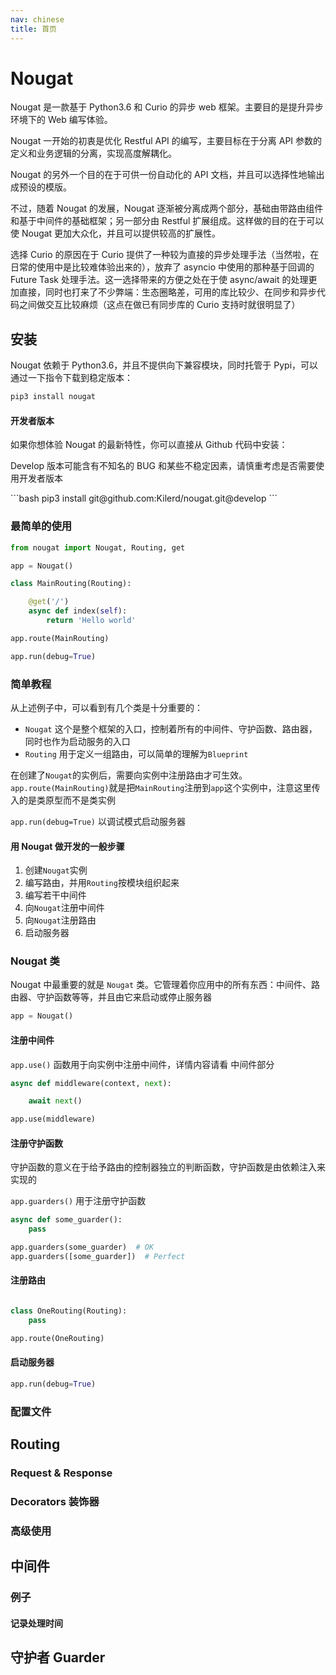 ```yaml
---
nav: chinese
title: 首页
---
```

# Nougat
Nougat 是一款基于 Python3.6 和 Curio 的异步 web 框架。主要目的是提升异步环境下的 Web 编写体验。

Nougat 一开始的初衷是优化 Restful API 的编写，主要目标在于分离 API 参数的定义和业务逻辑的分离，实现高度解耦化。

Nougat 的另外一个目的在于可供一份自动化的 API 文档，并且可以选择性地输出成预设的模版。
 
不过，随着 Nougat 的发展，Nougat 逐渐被分离成两个部分，基础由带路由组件和基于中间件的基础框架；另一部分由 Restful 扩展组成。这样做的目的在于可以使 Nougat 更加大众化，并且可以提供较高的扩展性。

选择 Curio 的原因在于 Curio 提供了一种较为直接的异步处理手法（当然啦，在日常的使用中是比较难体验出来的），放弃了 asyncio 中使用的那种基于回调的 Future Task 处理手法。这一选择带来的方便之处在于使 async/await 的处理更加直接，同时也打来了不少弊端：生态圈略差，可用的库比较少、在同步和异步代码之间做交互比较麻烦（这点在做已有同步库的 Curio 支持时就很明显了）
## 安装
Nougat 依赖于 Python3.6，并且不提供向下兼容模块，同时托管于 Pypi，可以通过一下指令下载到稳定版本：
```bash
pip3 install nougat
```
#### 开发者版本
如果你想体验 Nougat 的最新特性，你可以直接从 Github 代码中安装：
<p class="warning">
  Develop 版本可能含有不知名的 BUG 和某些不稳定因素，请慎重考虑是否需要使用开发者版本
</p>
```bash
pip3 install git@github.com:Kilerd/nougat.git@develop
```

### 最简单的使用
```python
from nougat import Nougat, Routing, get

app = Nougat()

class MainRouting(Routing):

    @get('/')
    async def index(self):
        return 'Hello world'

app.route(MainRouting)

app.run(debug=True)
```

### 简单教程
从上述例子中，可以看到有几个类是十分重要的：
 - `Nougat` 这个是整个框架的入口，控制着所有的中间件、守护函数、路由器，同时也作为启动服务的入口
 - `Routing` 用于定义一组路由，可以简单的理解为`Blueprint`

在创建了`Nougat`的实例后，需要向实例中注册路由才可生效。`app.route(MainRouting)`就是把`MainRouting`注册到`app`这个实例中，注意这里传入的是类原型而不是类实例

`app.run(debug=True)` 以调试模式启动服务器

#### 用 Nougat 做开发的一般步骤
 1. 创建`Nougat`实例
 2. 编写路由，并用`Routing`按模块组织起来
 3. 编写若干中间件
 4. 向`Nougat`注册中间件
 5. 向`Nougat`注册路由
 6. 启动服务器

### Nougat 类

Nougat 中最重要的就是 `Nougat` 类。它管理着你应用中的所有东西：中间件、路由器、守护函数等等，并且由它来启动或停止服务器
```python
app = Nougat()
```
#### 注册中间件
`app.use()` 函数用于向实例中注册中间件，详情内容请看 中间件部分
```python
async def middleware(context, next):

    await next()

app.use(middleware)
```
#### 注册守护函数
守护函数的意义在于给予路由的控制器独立的判断函数，守护函数是由依赖注入来实现的

`app.guarders()` 用于注册守护函数
```python
async def some_guarder():
    pass

app.guarders(some_guarder)  # OK
app.guarders([some_guarder])  # Perfect
```
#### 注册路由
```python

class OneRouting(Routing):
    pass

app.route(OneRouting)
```

#### 启动服务器
```python
app.run(debug=True)
```
### 配置文件


## Routing
### Request & Response
### Decorators 装饰器
### 高级使用

## 中间件
### 例子

#### 记录处理时间

## 守护者 Guarder

